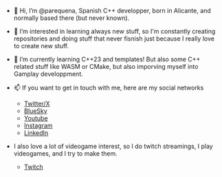 - 👋 Hi, I’m @parequena, Spanish C++ developper, born in Alicante, and normally based there (but never known).
- 👀 I’m interested in learning always new stuff, so I'm constantly creating repositories and doing stuff that never fisnish just because I really love to create new stuff.
- 🌱 I’m currently learning C++23 and templates! But also some C++ related stuff like WASM or CMake, but also imporving myself into Gamplay developpment.
- 📫 If you want to get in touch with me, here are my social networks
  - [Twitter/X](https://x.com/conPdePABLO)
  - [BlueSky](https://bsky.app/profile/theapoca.bsky.social)
  - [Youtube](https://www.youtube.com/@conpdepab)
  - [Instagram](https://www.instagram.com/conpdepab/)
  - [LinkedIn](https://www.linkedin.com/in/parequena/)

  
- I also love a lot of videogame interest, so I do twitch streamings, I play videogames, and I try to make them.
  - [Twitch](https://www.twitch.tv/theapoca)

<!---
parequena/parequena is a ✨ special ✨ repository because its `README.md` (this file) appears on your GitHub profile.
You can click the Preview link to take a look at your changes.
--->
